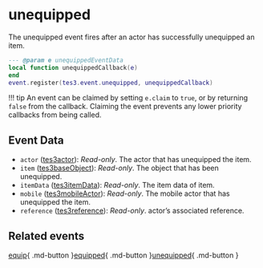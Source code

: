 # unequipped
<div class="search_terms" style="display: none">unequipped</div>

<!---
	This file is autogenerated. Do not edit this file manually. Your changes will be ignored.
	More information: https://github.com/MWSE/MWSE/tree/master/docs
-->

The unequipped event fires after an actor has successfully unequipped an item.

```lua
--- @param e unequippedEventData
local function unequippedCallback(e)
end
event.register(tes3.event.unequipped, unequippedCallback)
```

!!! tip
	An event can be claimed by setting `e.claim` to `true`, or by returning `false` from the callback. Claiming the event prevents any lower priority callbacks from being called.

## Event Data

* `actor` ([tes3actor](../types/tes3actor.md)): *Read-only*. The actor that has unequipped the item.
* `item` ([tes3baseObject](../types/tes3baseObject.md)): *Read-only*. The object that has been unequipped.
* `itemData` ([tes3itemData](../types/tes3itemData.md)): *Read-only*. The item data of item.
* `mobile` ([tes3mobileActor](../types/tes3mobileActor.md)): *Read-only*. The mobile actor that has unequipped the item.
* `reference` ([tes3reference](../types/tes3reference.md)): *Read-only*. actor’s associated reference.


## Related events

[equip](./equip.md){ .md-button }[equipped](./equipped.md){ .md-button }[unequipped](./unequipped.md){ .md-button }

